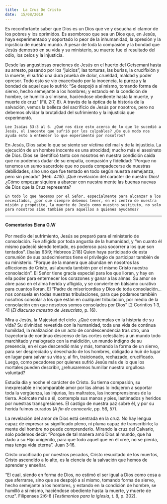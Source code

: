 ```yaml
---
title:  La Cruz De Cristo
date:  15/08/2019
---
```


Es reconfortante saber que Dios es un Dios que ve y escucha el clamor de los pobres y los oprimidos. Es asombroso que sea un Dios que, en Jesús, haya experimentado y soportado lo peor de la inhumanidad, la opresión y la injusticia de nuestro mundo. A pesar de toda la compasión y la bondad que Jesús demostró en su vida y su ministerio, su muerte fue el resultado del odio, los celos y la injusticia.

Desde las angustiosas oraciones de Jesús en el huerto del Getsemaní hasta su arresto, pasando por los “juicios”, las torturas, las burlas, la crucifixión y la muerte, él sufrió una dura prueba de dolor, crueldad, maldad y poder opresor. Todo esto se vio exacerbado por la inocencia, la pureza y la bondad de aquel que lo sufrió: “Se despojó a sí mismo, tomando forma de siervo, hecho semejante a los hombres; y estando en la condición de hombre, se humilló a sí mismo, haciéndose obediente hasta la muerte, y muerte de cruz” (Fil. 2:7, 8). A través de la óptica de la historia de la salvación, vemos la belleza del sacrificio de Jesús por nosotros, pero no debemos olvidar la brutalidad del sufrimiento y la injusticia que experimentó.

`Lee Isaías 53:3 al 6. ¿Qué nos dice esto acerca de lo que le sucedió a Jesús, el inocente que sufrió por los culpables? ¿De qué modo nos ayuda esto a entender lo que experimentó por nosotros?`

En Jesús, Dios sabe lo que se siente ser víctima del mal y de la injusticia. La ejecución de un hombre inocente es una atrocidad; mucho más el asesinato de Dios. Dios se identificó tanto con nosotros en nuestra condición caída que no podemos dudar de su empatía, compasión y fidelidad: “Porque no tenemos un sumo sacerdote que no pueda compadecerse de nuestras debilidades, sino uno que fue tentado en todo según nuestra semejanza, pero sin pecado” (Heb. 4:15). ¡Qué revelación del carácter de nuestro Dios! ¿Cómo empezar siquiera a abarcar con nuestra mente las buenas nuevas de Dios que la Cruz representa?

`En todo lo que hacemos por el Señor, especialmente para alcanzar a los necesitados, ¿por qué siempre debemos tener, en el centro de nuestra misión y propósito, la muerte de Jesús como nuestro sustituto, no solo para nosotros sino también para aquellos a quienes ayudamos?`

---

#### Comentarios Elena G.W

Por medio del sufrimiento, Jesús se preparó para el ministerio de consolación. Fue afligido por toda angustia de la humanidad, y “en cuanto él mismo padeció siendo tentado, es poderoso para socorrer a los que son tentados”. [Isaías 63:9; Hebreos 2:18] Quien haya participado de esta comunión de sus padecimientos tiene el privilegio de participar también de su ministerio. “Porque de la manera que abundan en nosotros las aflicciones de Cristo, así abunda también por el mismo Cristo nuestra consolación”. El Señor tiene gracia especial para los que lloran, y hay en ella poder para enternecer los corazones y ganar a las almas. Su amor se abre paso en el alma herida y afligida, y se convierte en bálsamo curativo para cuantos lloran. El “Padre de misericordias y Dios de toda consolación… nos consuela en todas nuestras tribulaciones, para que podamos también nosotros consolar a los que están en cualquier tribulación, por medio de la consolación con que nosotros somos consolados por Dios” [2 Corintios 1:3, 4] (_El discurso maestro de Jesucristo,_ p. 16).

Mira a Jesús, la Majestad del cielo. ¿Qué contemplas en la historia de su vida? Su divinidad revestida con la humanidad, toda una vida de continua humildad, la realización de un acto de condescendencia tras otro, una trayectoria de continuo descenso de las cortes celestiales a un mundo todo marchitado y malogrado con la maldición, un mundo indigno de su presencia, en el que descendió más y más, tomando la forma de un siervo, para ser despreciado y desechado de los hombres, obligado a huir de lugar en lugar para salvar su vida y, al fin, traicionado, rechazado, crucificado. Luego, como pecadores por quienes sufrió Jesús más de lo que los mortales pueden describir, ¿rehusaremos humillar nuestra orgullosa voluntad?

Estudia día y noche el carácter de Cristo. Su tierna compasión, su inexpresable e incomparable amor por las almas lo indujeron a soportar toda la vergüenza, las injurias, los maltratos, las incomprensiones de la tierra. Acércate más a él, contempla sus manos y pies, lastimados y heridos por nuestras transgresiones. El castigo de nuestra paz sobre él, y por su herida fuimos curados (_A fin de conocerle_, pp. 56, 57).

La revelación del amor de Dios está centrada en la cruz. No hay lengua capaz de expresar su significado pleno, ni pluma capaz de transcribirlo; la mente del hombre no puede comprenderlo. Mirando la cruz del Calvario, solo podemos decir: “Porque de tal manera amó Dios al mundo, que ha dado a su Hijo unigénito, para que todo aquel que en él cree, no se pierda, mas tenga vida eterna”. Juan 3:16.

Cristo crucificado por nuestros pecados, Cristo resucitado de los muertos, Cristo ascendido a lo alto, es la ciencia de la salvación que hemos de aprender y enseñar.

“El cual, siendo en forma de Dios, no estimó el ser igual a Dios como cosa a que aferrarse, sino que se despojó a sí mismo, tomando forma de siervo, hecho semejante a los hombres, y estando en la condición de hombre, se humilló a sí mismo, haciéndose obediente hasta la muerte, y muerte de cruz”. Filipenses 2:6-8 (_Testimonios para la iglesia_, t. 8, p. 302).